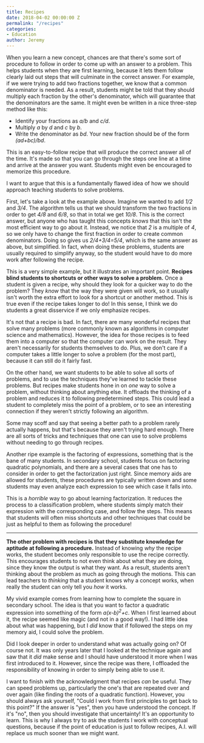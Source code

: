 ```yaml
---
title: Recipes
date: 2018-04-02 00:00:00 Z
permalink: "/recipes"
categories:
- Education
author: Jeremy
---
```


When you learn a new concept, chances are that there's some sort of procedure to follow in order to come up with an answer to a problem. This helps students when they are first learning, because it lets them follow clearly laid out steps that will culminate in the correct answer. For example, if we were trying to add two fractions together, we know that a common denominator is needed. As a result, students might be told that they should multiply each fraction by the other's denominator, which will guarantee that the denominators are the same. It might even be written in a nice three-step method like this:

- Identify your fractions as *a/b* and *c/d*.
- Multiply *a* by *d* and *c* by *b*.
- Write the denominator as *bd*. Your new fraction should be of the form *(ad+bc)/bd*.

This is an easy-to-follow recipe that will produce the correct answer all of the time. It's made so that you can go through the steps one line at a time and arrive at the answer you want. Students might even be encouraged to memorize this procedure.

I want to argue that this is a fundamentally flawed idea of how we should approach teaching students to solve problems.

First, let's take a look at the example above. Imagine we wanted to add *1/2* and *3/4*. The algorithm tells us that we should transform the two fractions in order to get *4/8* and *6/8*, so that in total we get *10/8*. This is the correct answer, but anyone who has taught this concepts *knows* that this isn't the most efficient way to go about it. Instead, we notice that *2* is a multiple of *4*, so we only have to change the first fraction in order to create common denominators. Doing so gives us *2/4+3/4=5/4*, which is the same answer as above, but simplified. In fact, when doing these problems, students are usually required to simplify anyway, so the student would have to do more work after following the recipe.

This is a very simple example, but it illustrates an important point. **Recipes blind students to shortcuts or other ways to solve a problem.** Once a student is given a recipe, why should they look for a quicker way to do the problem? They *know* that the way they were given will work, so it usually isn't worth the extra effort to look for a shortcut or another method. This is true even if the recipe takes longer to do! In this sense, I think we do students a great disservice if we only emphasize recipes.

It's not that a recipe is bad. In fact, there are many wonderful recipes that solve many problems (more commonly known as algorithms in computer science and mathematics). However, the idea for those recipes is to feed them into a computer so that the computer can work on the result. They aren't necessarily for students themselves to do. Plus, we don't care if a computer takes a little longer to solve a problem (for the most part), because it can still do it fairly fast.

On the other hand, we want students to be able to solve all sorts of problems, and to use the techniques they've learned to tackle these problems. But recipes make students hone in on *one* way to solve a problem, without thinking about anything else. It offloads the thinking of a problem and reduces it to following predetermined steps. This could lead a student to completely miss the point of a problem, or to see an interesting connection if they weren't strictly following an algorithm.

Some may scoff and say that seeing a better path to a problem rarely actually happens, but that's because they aren't trying hard enough. There are all sorts of tricks and techniques that one can use to solve problems without needing to go through recipes.

Another ripe example is the factoring of expressions, something that is the bane of many students. In secondary school, students focus on factoring quadratic polynomials, and there are a several cases that one has to consider in order to get the factorization just right. Since memory aids are allowed for students, these procedures are typically written down and some students may even analyze each expression to see which case it falls into.

This is a *horrible* way to go about learning factorization. It reduces the process to a classification problem, where students simply match their expression with the corresponding case, and follow the steps. This means that students will often miss shortcuts and other techniques that could be just as helpful to them as following the procedure!

---

**The other problem with recipes is that they substitute knowledge for aptitude at following a procedure.** Instead of knowing *why* the recipe works, the student becomes only responsible to use the recipe correctly. This encourages students to not even think about what they are doing, since they know the output is what they want. As a result, students aren't thinking about the problem as much as going through the motions. This can lead teachers to *thinking* that a student knows why a concept works, when really the student can only tell you *how* it works.

My vivid example comes from learning how to complete the square in secondary school. The idea is that you want to factor a quadratic expression into something of the form *a(x-b)<sup>2</sup>+c*. When I first learned about it, the recipe seemed like magic (and not in a good way!). I had little idea about what was happening, but I *did* know that if followed the steps on my memory aid, I could solve the problem.

Did I look deeper in order to understand what was actually going on? Of course not. It was only years later that I looked at the technique again and saw that it *did* make sense and I should have understood it more when I was first introduced to it. However, since the recipe was there, I offloaded the responsibility of knowing in order to simply being able to use it.

I want to finish with the acknowledgment that recipes *can* be useful. They can speed problems up, particularly the one's that are repeated over and over again (like finding the roots of a quadratic function). However, you should always ask yourself, "Could I work from first principles to get back to this point?" If the answer is "yes", then you have understood the concept. If it's "no", then you should investigate that uncertainty! It's an opportunity to learn. This is why I always try to ask the students I work with conceptual questions, because if the point of education is just to follow recipes, A.I. will replace us much sooner than we might want.